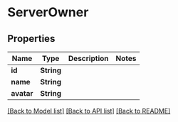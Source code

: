 # ServerOwner

## Properties

Name | Type | Description | Notes
------------ | ------------- | ------------- | -------------
**id** | **String** |  | 
**name** | **String** |  | 
**avatar** | **String** |  | 

[[Back to Model list]](../README.md#documentation-for-models) [[Back to API list]](../README.md#documentation-for-api-endpoints) [[Back to README]](../README.md)


